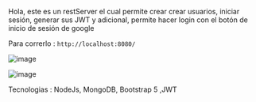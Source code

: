 Hola, este es un restServer el cual permite crear crear usuarios, iniciar sesión, generar sus JWT  y adicional, permite hacer login con el botón de inicio de sesión de google



Para correrlo : ``` http://localhost:8080/ ``` 

![image](https://user-images.githubusercontent.com/92930895/235376284-fab8123a-e471-44a6-ae8a-a97ecacc3e9d.png)

![image](https://user-images.githubusercontent.com/92930895/235376318-078a528c-c38b-470a-8d88-58609fcca6a1.png)

Tecnologias : NodeJs, MongoDB, Bootstrap 5 ,JWT
